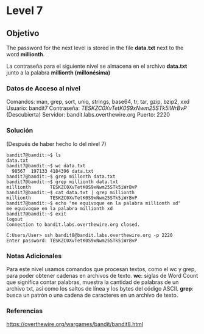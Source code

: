 # Level 7
## Objetivo
The password for the next level is stored in the file **data.txt** next to the word **millionth**.

La contraseña para el siguiente nivel se almacena en el archivo **data.txt** junto a la palabra **millionth (millonésima)**
### Datos de Acceso al nivel
Comandos: man, grep, sort, uniq, strings, base64, tr, tar, gzip, bzip2, xxd
Usuario: bandit7
Contraseña: *TESKZC0XvTetK0S9xNwm25STk5iWrBvP* (Descubierta)
Servidor: bandit.labs.overthewire.org
Puerto: 2220
### Solución
(Después de haber hecho lo del nivel 7)
```
bandit7@bandit:~$ ls
data.txt
bandit7@bandit:~$ wc data.txt
  98567  197133 4184396 data.txt
bandit7@bandit:~$ grep millonth data.txt
bandit7@bandit:~$ grep millionth data.txt
millionth       TESKZC0XvTetK0S9xNwm25STk5iWrBvP
bandit7@bandit:~$ cat data.txt | grep millionth
millionth       TESKZC0XvTetK0S9xNwm25STk5iWrBvP
bandit7@bandit:~$ echo "me equivoque en la palabra millionth xd"
me equivoque en la palabra millionth xd
bandit7@bandit:~$ exit
logout
Connection to bandit.labs.overthewire.org closed.

C:Users/User> ssh bandit8@bandit.labs.overthewire.org -p 2220
Enter password: TESKZC0XvTetK0S9xNwm25STk5iWrBvP
```
### Notas Adicionales
Para este nivel usamos comandos que procesan textos, como el wc y grep, para poder obtener cadenas en archivos de texto. 
**wc**: siglas de Word Count que significa contar palabras, muestra la cantidad de palabras de un archivo txt, así como los saltos de línea y los bytes del código ASCII.
**grep**: busca un patrón o una cadena de caracteres en un archivo de texto.
### Referencias
https://overthewire.org/wargames/bandit/bandit8.html